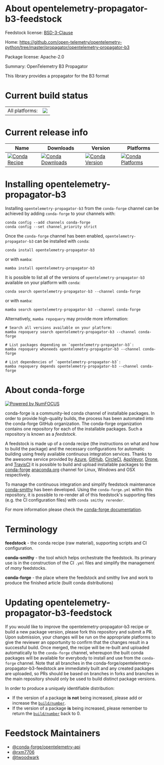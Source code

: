 About opentelemetry-propagator-b3-feedstock
===========================================

Feedstock license: [BSD-3-Clause](https://github.com/conda-forge/opentelemetry-propagator-b3-feedstock/blob/main/LICENSE.txt)

Home: https://github.com/open-telemetry/opentelemetry-python/tree/master/propagator/opentelemetry-propagator-b3

Package license: Apache-2.0

Summary: OpenTelemetry B3 Propagator

This library provides a propagator for the B3 format

Current build status
====================


<table><tr><td>All platforms:</td>
    <td>
      <a href="https://dev.azure.com/conda-forge/feedstock-builds/_build/latest?definitionId=11796&branchName=main">
        <img src="https://dev.azure.com/conda-forge/feedstock-builds/_apis/build/status/opentelemetry-propagator-b3-feedstock?branchName=main">
      </a>
    </td>
  </tr>
</table>

Current release info
====================

| Name | Downloads | Version | Platforms |
| --- | --- | --- | --- |
| [![Conda Recipe](https://img.shields.io/badge/recipe-opentelemetry--propagator--b3-green.svg)](https://anaconda.org/conda-forge/opentelemetry-propagator-b3) | [![Conda Downloads](https://img.shields.io/conda/dn/conda-forge/opentelemetry-propagator-b3.svg)](https://anaconda.org/conda-forge/opentelemetry-propagator-b3) | [![Conda Version](https://img.shields.io/conda/vn/conda-forge/opentelemetry-propagator-b3.svg)](https://anaconda.org/conda-forge/opentelemetry-propagator-b3) | [![Conda Platforms](https://img.shields.io/conda/pn/conda-forge/opentelemetry-propagator-b3.svg)](https://anaconda.org/conda-forge/opentelemetry-propagator-b3) |

Installing opentelemetry-propagator-b3
======================================

Installing `opentelemetry-propagator-b3` from the `conda-forge` channel can be achieved by adding `conda-forge` to your channels with:

```
conda config --add channels conda-forge
conda config --set channel_priority strict
```

Once the `conda-forge` channel has been enabled, `opentelemetry-propagator-b3` can be installed with `conda`:

```
conda install opentelemetry-propagator-b3
```

or with `mamba`:

```
mamba install opentelemetry-propagator-b3
```

It is possible to list all of the versions of `opentelemetry-propagator-b3` available on your platform with `conda`:

```
conda search opentelemetry-propagator-b3 --channel conda-forge
```

or with `mamba`:

```
mamba search opentelemetry-propagator-b3 --channel conda-forge
```

Alternatively, `mamba repoquery` may provide more information:

```
# Search all versions available on your platform:
mamba repoquery search opentelemetry-propagator-b3 --channel conda-forge

# List packages depending on `opentelemetry-propagator-b3`:
mamba repoquery whoneeds opentelemetry-propagator-b3 --channel conda-forge

# List dependencies of `opentelemetry-propagator-b3`:
mamba repoquery depends opentelemetry-propagator-b3 --channel conda-forge
```


About conda-forge
=================

[![Powered by
NumFOCUS](https://img.shields.io/badge/powered%20by-NumFOCUS-orange.svg?style=flat&colorA=E1523D&colorB=007D8A)](https://numfocus.org)

conda-forge is a community-led conda channel of installable packages.
In order to provide high-quality builds, the process has been automated into the
conda-forge GitHub organization. The conda-forge organization contains one repository
for each of the installable packages. Such a repository is known as a *feedstock*.

A feedstock is made up of a conda recipe (the instructions on what and how to build
the package) and the necessary configurations for automatic building using freely
available continuous integration services. Thanks to the awesome service provided by
[Azure](https://azure.microsoft.com/en-us/services/devops/), [GitHub](https://github.com/),
[CircleCI](https://circleci.com/), [AppVeyor](https://www.appveyor.com/),
[Drone](https://cloud.drone.io/welcome), and [TravisCI](https://travis-ci.com/)
it is possible to build and upload installable packages to the
[conda-forge](https://anaconda.org/conda-forge) [anaconda.org](https://anaconda.org/)
channel for Linux, Windows and OSX respectively.

To manage the continuous integration and simplify feedstock maintenance
[conda-smithy](https://github.com/conda-forge/conda-smithy) has been developed.
Using the ``conda-forge.yml`` within this repository, it is possible to re-render all of
this feedstock's supporting files (e.g. the CI configuration files) with ``conda smithy rerender``.

For more information please check the [conda-forge documentation](https://conda-forge.org/docs/).

Terminology
===========

**feedstock** - the conda recipe (raw material), supporting scripts and CI configuration.

**conda-smithy** - the tool which helps orchestrate the feedstock.
                   Its primary use is in the construction of the CI ``.yml`` files
                   and simplify the management of *many* feedstocks.

**conda-forge** - the place where the feedstock and smithy live and work to
                  produce the finished article (built conda distributions)


Updating opentelemetry-propagator-b3-feedstock
==============================================

If you would like to improve the opentelemetry-propagator-b3 recipe or build a new
package version, please fork this repository and submit a PR. Upon submission,
your changes will be run on the appropriate platforms to give the reviewer an
opportunity to confirm that the changes result in a successful build. Once
merged, the recipe will be re-built and uploaded automatically to the
`conda-forge` channel, whereupon the built conda packages will be available for
everybody to install and use from the `conda-forge` channel.
Note that all branches in the conda-forge/opentelemetry-propagator-b3-feedstock are
immediately built and any created packages are uploaded, so PRs should be based
on branches in forks and branches in the main repository should only be used to
build distinct package versions.

In order to produce a uniquely identifiable distribution:
 * If the version of a package **is not** being increased, please add or increase
   the [``build/number``](https://docs.conda.io/projects/conda-build/en/latest/resources/define-metadata.html#build-number-and-string).
 * If the version of a package **is** being increased, please remember to return
   the [``build/number``](https://docs.conda.io/projects/conda-build/en/latest/resources/define-metadata.html#build-number-and-string)
   back to 0.

Feedstock Maintainers
=====================

* [@conda-forge/opentelemetry-api](https://github.com/orgs/conda-forge/teams/opentelemetry-api/)
* [@rxm7706](https://github.com/rxm7706/)
* [@twoodwark](https://github.com/twoodwark/)

